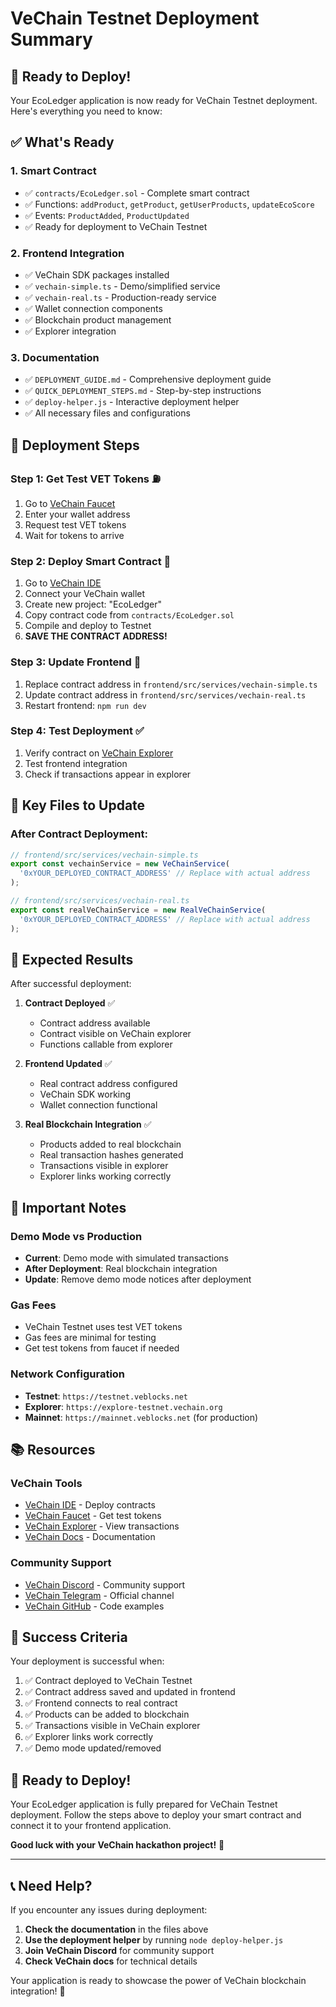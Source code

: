 # VeChain Testnet Deployment Summary

## 🎯 **Ready to Deploy!**

Your EcoLedger application is now ready for VeChain Testnet deployment. Here's everything you need to know:

## ✅ **What's Ready**

### **1. Smart Contract**
- ✅ `contracts/EcoLedger.sol` - Complete smart contract
- ✅ Functions: `addProduct`, `getProduct`, `getUserProducts`, `updateEcoScore`
- ✅ Events: `ProductAdded`, `ProductUpdated`
- ✅ Ready for deployment to VeChain Testnet

### **2. Frontend Integration**
- ✅ VeChain SDK packages installed
- ✅ `vechain-simple.ts` - Demo/simplified service
- ✅ `vechain-real.ts` - Production-ready service
- ✅ Wallet connection components
- ✅ Blockchain product management
- ✅ Explorer integration

### **3. Documentation**
- ✅ `DEPLOYMENT_GUIDE.md` - Comprehensive deployment guide
- ✅ `QUICK_DEPLOYMENT_STEPS.md` - Step-by-step instructions
- ✅ `deploy-helper.js` - Interactive deployment helper
- ✅ All necessary files and configurations

## 🚀 **Deployment Steps**

### **Step 1: Get Test VET Tokens** ⛽
1. Go to [VeChain Faucet](https://faucet.vecha.in)
2. Enter your wallet address
3. Request test VET tokens
4. Wait for tokens to arrive

### **Step 2: Deploy Smart Contract** 📝
1. Go to [VeChain IDE](https://ide.vecha.in)
2. Connect your VeChain wallet
3. Create new project: "EcoLedger"
4. Copy contract code from `contracts/EcoLedger.sol`
5. Compile and deploy to Testnet
6. **SAVE THE CONTRACT ADDRESS!**

### **Step 3: Update Frontend** 🔧
1. Replace contract address in `frontend/src/services/vechain-simple.ts`
2. Update contract address in `frontend/src/services/vechain-real.ts`
3. Restart frontend: `npm run dev`

### **Step 4: Test Deployment** ✅
1. Verify contract on [VeChain Explorer](https://explore-testnet.vechain.org)
2. Test frontend integration
3. Check if transactions appear in explorer

## 🔧 **Key Files to Update**

### **After Contract Deployment:**
```typescript
// frontend/src/services/vechain-simple.ts
export const vechainService = new VeChainService(
  '0xYOUR_DEPLOYED_CONTRACT_ADDRESS' // Replace with actual address
);

// frontend/src/services/vechain-real.ts
export const realVeChainService = new RealVeChainService(
  '0xYOUR_DEPLOYED_CONTRACT_ADDRESS' // Replace with actual address
);
```

## 🎯 **Expected Results**

After successful deployment:

1. **Contract Deployed** ✅
   - Contract address available
   - Contract visible on VeChain explorer
   - Functions callable from explorer

2. **Frontend Updated** ✅
   - Real contract address configured
   - VeChain SDK working
   - Wallet connection functional

3. **Real Blockchain Integration** ✅
   - Products added to real blockchain
   - Real transaction hashes generated
   - Transactions visible in explorer
   - Explorer links working correctly

## 🚨 **Important Notes**

### **Demo Mode vs Production**
- **Current**: Demo mode with simulated transactions
- **After Deployment**: Real blockchain integration
- **Update**: Remove demo mode notices after deployment

### **Gas Fees**
- VeChain Testnet uses test VET tokens
- Gas fees are minimal for testing
- Get test tokens from faucet if needed

### **Network Configuration**
- **Testnet**: `https://testnet.veblocks.net`
- **Explorer**: `https://explore-testnet.vechain.org`
- **Mainnet**: `https://mainnet.veblocks.net` (for production)

## 📚 **Resources**

### **VeChain Tools**
- [VeChain IDE](https://ide.vecha.in) - Deploy contracts
- [VeChain Faucet](https://faucet.vecha.in) - Get test tokens
- [VeChain Explorer](https://explore-testnet.vechain.org) - View transactions
- [VeChain Docs](https://docs.vechain.org) - Documentation

### **Community Support**
- [VeChain Discord](https://discord.gg/vechain) - Community support
- [VeChain Telegram](https://t.me/vechain_official_english) - Official channel
- [VeChain GitHub](https://github.com/vechain) - Code examples

## 🎉 **Success Criteria**

Your deployment is successful when:

1. ✅ Contract deployed to VeChain Testnet
2. ✅ Contract address saved and updated in frontend
3. ✅ Frontend connects to real contract
4. ✅ Products can be added to blockchain
5. ✅ Transactions visible in VeChain explorer
6. ✅ Explorer links work correctly
7. ✅ Demo mode updated/removed

## 🚀 **Ready to Deploy!**

Your EcoLedger application is fully prepared for VeChain Testnet deployment. Follow the steps above to deploy your smart contract and connect it to your frontend application.

**Good luck with your VeChain hackathon project!** 🎉

---

## 📞 **Need Help?**

If you encounter any issues during deployment:

1. **Check the documentation** in the files above
2. **Use the deployment helper** by running `node deploy-helper.js`
3. **Join VeChain Discord** for community support
4. **Check VeChain docs** for technical details

Your application is ready to showcase the power of VeChain blockchain integration! 🌱
